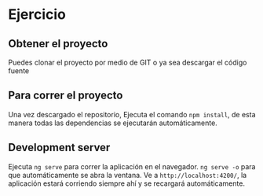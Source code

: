 # Ejercicio

## Obtener el proyecto

Puedes clonar el proyecto por medio de GIT o ya sea descargar el código fuente

## Para correr el proyecto

Una vez descargado el repositorio, Ejecuta el comando `npm install`, de esta manera todas las dependencias se ejecutarán automáticamente.


## Development server

Ejecuta `ng serve` para correr la aplicación en el navegador. `ng serve -o` para que automáticamente se abra la ventana. Ve a `http://localhost:4200/`, la aplicación estará corriendo siempre ahí y se recargará automáticamente.


